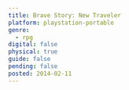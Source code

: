 ```yaml
---
title: Brave Story: New Traveler
platform: playstation-portable
genre:
  - rpg
digital: false
physical: true
guide: false
pending: false
posted: 2014-02-11
---
```

